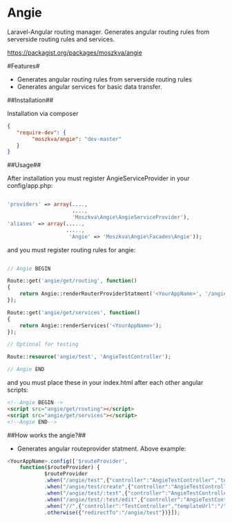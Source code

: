 Angie
=====

Laravel-Angular routing manager. Generates angular routing rules from serverside routing rules and services.

https://packagist.org/packages/moszkva/angie

#Features#

- Generates angular routing rules from serverside routing rules
- Generates angular services for basic data transfer.


##Installation##

Installation via composer

```json
{
   "require-dev": {
        "moszkva/angie": "dev-master"
   }
}
```


##Usage##

After installation you must register AngieServiceProvider in your config/app.php:

```php

'providers' => array(....,
                     ....,
                     'Moszkva\Angie\AngieServiceProvider'),
'aliases' => array(.....,
                   .....,
                    'Angie'	=> 'Moszkva\Angie\Facades\Angie'));

```

and you must register routing rules for angie:

```php

// Angie BEGIN

Route::get('angie/get/routing', function()
{
	return Angie::renderRouterProviderStatment('<YourAppName>', '/angie/test');
});

Route::get('angie/get/services', function()
{
	return Angie::renderServices('<YourAppName>');
});

// Optional for testing

Route::resource('angie/test', 'AngieTestController');

// Angie END


```

and you must place these in your index.html after each other angular scripts:

```html
<!--Angie BEGIN-->
<script src="angie/get/routing"></script>
<script src="angie/get/services"></script>
<!--Angie END-->
```

##How works the angie?##

- Generates angular routeprovider statment. Above example:
```javascript
<YourAppName>.config(['$routeProvider',
    function($routeProvider) {
            $routeProvider
			.when("/angie/test",{"controller":"AngieTestController","templateUrl":"angie/test"})
			.when("/angie/test/create",{"controller":"AngieTestController","templateUrl":"angie/test/create"})
			.when("/angie/test/:test",{"controller":"AngieTestController","templateUrl":"angie/test/' + $routeParams.test + '"})
			.when("/angie/test/:test/edit",{"controller":"AngieTestController","templateUrl":"angie/test/' + $routeParams.test + '/edit"})
			.when("//",{"controller":"TestController","templateUrl":"/"})
			.otherwise({"redirectTo":"/angie/test"})}]);

```





